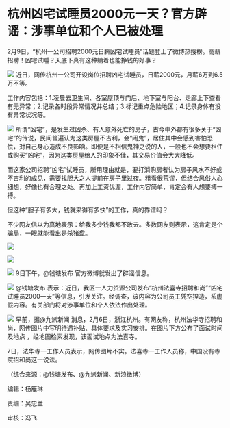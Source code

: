 # 杭州凶宅试睡员2000元一天？官方辟谣：涉事单位和个人已被处理

2月9日，“杭州一公司招聘2000元日薪凶宅试睡员”话题登上了微博热搜榜。高薪招聘！凶宅试睡？天底下真有这种躺着也能挣钱的好事？

![](https://inews.gtimg.com/om_bt/OOhpzO5387oNFxsR_Ty_zT5aA9Hkg-q1C6iaEJzkNh2g0AA/1000)
近日，网传杭州一公司开设岗位招聘凶宅试睡员，日薪2000元，月薪6万到6.5万不等。

工作内容包括：1.凌晨去卫生间、各室屋顶与门后、地下室与阳台、走廊上下查看有无异常；2.记录各时段异常情况并总结；3.标记重点危险地区；4.记录身体有没有异常状况等。

![](https://inews.gtimg.com/om_bt/OucySf4ALgNw7goUunj34ttBhX6ppbCHAb_vl9BrZrDyAAA/1000)
所谓“凶宅”，是发生过凶杀、有人意外死亡的房子，古今中外都有很多关于“凶宅”的传说，民间普遍认为这类房屋不吉利，会“闹鬼”，居住其中会感到害怕恐慌，对自己身心造成不良影响。即便是不相信鬼神之说的人，一般也不会想要租住或购买“凶宅”，因为这类房屋给人的印象不佳，其交易价值会大大降低。

而这家公司招聘“凶宅”试睡员，所用理由就是，要打消购房者认为房子风水不好或不吉利的成见，需要找胆大之人提前在房子里过夜。粗看很荒谬，但结合风俗人心细想，好像也有合理之处。再加上工资优渥，工作内容简单，肯定会有人想要搏一搏。

但这种“胆子有多大，钱就来得有多快”的工作，真的靠谱吗？

不少网友信以为真地表示：给我多少钱我都不敢去。多数网友则表示，这肯定是个骗局，一眼就能看出是杀猪盘。

![](https://inews.gtimg.com/om_bt/OSFwpLcL5dUgbSBQaToJ7TmDCUydFeoX2x1M0eV_LzuPgAA/1000)

![](https://inews.gtimg.com/om_bt/O1fXKN1TcFj_1wfh4Gso9Sf1RC272Ec1oC3oBoDmWFlp8AA/1000)

![](https://inews.gtimg.com/om_bt/OVsYGmVDIXbqMSBkn1JvHL-HRrinAIh2NMOxragY5E760AA/1000)
9日下午，@钱塘发布 官方微博就发出了辟谣信息。

![](https://inews.gtimg.com/om_bt/OHFf3RV18Q7gZLdIxkVfADCBc8WevKzIEfugbYuMZxUCwAA/1000)
@钱塘发布
表示：近日，我区一人力资源公司发布“杭州法喜寺招聘和尚”“凶宅试睡员2000一天”等信息，引发关注。经调查，该内容为公司员工凭空捏造，系虚假内容。有关部门将对涉事单位和个人依法作出处理。

![](https://inews.gtimg.com/om_bt/OGEGnp8Ja1bKAiatPOfprOaFbhbrQkFHktkwGPRGMZUXoAA/1000)
早前，据@九派新闻 消息，2月6日，浙江杭州。有网友称，杭州法华寺招聘和尚，网传图片中写明待遇补贴、具体要求及实习安排。在图片下方公布了面试时间及地点
，经地图检索发现，该面试地点为法喜寺。

7日，法华寺一工作人员表示，网传图片不实。法喜寺一工作人员称，中国没有寺院招和尚这一说法。

（综合来源：@钱塘发布、@九派新闻、新浪微博）

编辑：杨雁琳

责编：吴忠兰

审核：冯飞

